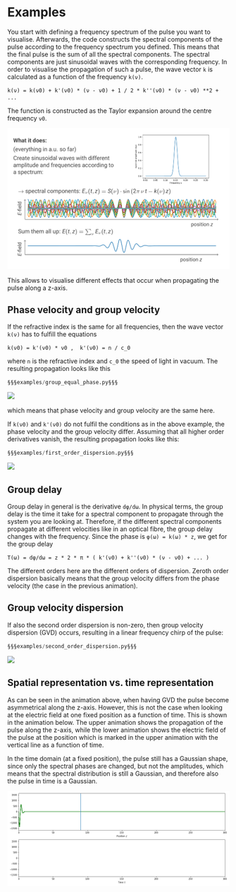 # Examples

You start with defining a frequency spectrum of the pulse you want to visualise.
Afterwards, the code constructs the spectral components of the pulse according
to the frequency spectrum you defined. This means that the final pulse is the
sum of all the spectral components. The spectral components are just sinusoidal
waves with the corresponding frequency. In order to visualise the propagation
of such a pulse, the wave vector `k` is calculated as a function of the
frequency `k(ν)`.

    k(ν) = k(ν0) + k'(ν0) * (ν - ν0) + 1 / 2 * k''(ν0) * (ν - ν0) **2 + ...

The function is constructed as the Taylor expansion around the centre
frequency `ν0`.

![](assets/what_it_does.png)

This allows to visualise different effects that occur when
propagating the pulse along a z-axis.

## Phase velocity and group velocity

If the refractive index is the same for all frequencies, then the wave vector
`k(ν)` has to fulfill the equations

    k(ν0) = k'(ν0) * ν0 ,  k'(ν0) = n / c_0

where `n` is the refractive index and `c_0` the speed of light in vacuum. The
resulting propagation looks like this

```py
§§§examples/group_equal_phase.py§§§
```

![](https://raw.githubusercontent.com/jobirk/panim/examples-material/group_equal_phase.gif)

which means that phase velocity and group velocity are the same here.

If `k(ν0)` and `k'(ν0)` do not fulfil the conditions as in the above
example, the phase velocity and the group velocity differ.
Assuming that all higher order derivatives vanish, the resulting
propagation looks like this:

```py
§§§examples/first_order_dispersion.py§§§
```

![](https://raw.githubusercontent.com/jobirk/panim/examples-material/first_order_dispersion.gif)

## Group delay

Group delay in general is the derivative `dφ/dω`. In physical terms, the group
delay is the time it take for a spectral component to propagate through the
system you are looking at. Therefore, if the different spectral components
propagate at different velocities like in an optical fibre, the group delay
changes with the frequency.
Since the phase is `φ(ω) = k(ω) * z`, we get for the group delay

    T(ω) = dφ/dω = z * 2 * π * ( k'(ν0) + k''(ν0) * (ν - ν0) + ... )

The different orders here are the different orders of dispersion.
Zeroth order dispersion basically means that the group velocity differs from
the phase velocity (the case in the previous animation).

## Group velocity dispersion

If also the second order dispersion is non-zero, then group
velocity dispersion (GVD) occurs, resulting in a linear frequency chirp
of the pulse:

```py
§§§examples/second_order_dispersion.py§§§
```

![](https://raw.githubusercontent.com/jobirk/panim/examples-material/second_order_dispersion.gif)

## Spatial representation vs. time representation

As can be seen in the animation above, when having GVD the pulse become
asymmetrical along the z-axis. However, this is not the case when looking at the
electric field at one fixed position as a function of time.
This is shown in the animation below. The upper animation shows the propagation
of the pulse along the z-axis, while the lower animation shows the electric
field of the pulse at the position which is marked in the upper animation with
the vertical line as a function of time.

In the time domain (at a fixed position), the pulse still has a Gaussian shape,
since only the spectral phases are changed, but not the amplitudes, which means
that the spectral distribution is still a Gaussian, and therefore also the
pulse in time is a Gaussian.

![](assets/spatial_vs_time.gif)
